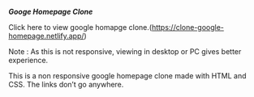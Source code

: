 *****Googe Homepage Clone*****


Click here to view google homapge clone.(https://clone-google-homepage.netlify.app/)

Note : As this is not responsive, viewing in desktop or PC gives better experience.

This is a non responsive google homepage clone made with HTML and CSS. The links don’t go anywhere.

[](GOOGLE-HOME-PAGE.png)
